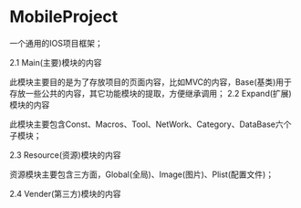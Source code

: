 # MobileProject

一个通用的IOS项目框架；

2.1 Main(主要)模块的内容

此模块主要目的是为了存放项目的页面内容，比如MVC的内容，Base(基类)用于存放一些公共的内容，其它功能模块的提取，方便继承调用；
2.2 Expand(扩展)模块的内容

此模块主要包含Const、Macros、Tool、NetWork、Category、DataBase六个子模块；


2.3 Resource(资源)模块的内容

资源模块主要包含三方面，Global(全局)、Image(图片)、Plist(配置文件)；


2.4 Vender(第三方)模块的内容
